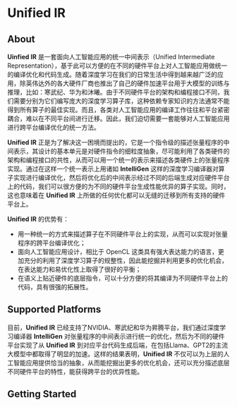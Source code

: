 # Unified IR

## About

**Uinfied IR** 是一套面向人工智能应用的统一中间表示（Unified Intermediate Representation），基于此可以方便的在不同的硬件平台上对人工智能应用做统一的编译优化和代码生成。随着深度学习在我们的日常生活中得到越来越广泛的应用，除英伟达外的各大硬件厂商也推出了自己的硬件加速平台用于大模型的训练与推理，比如：寒武纪、华为和沐曦。由于不同硬件平台的架构和编程接口不同，我们需要分别为它们编写庞大的深度学习算子库，这种依赖专家知识的方法通常不能得到所有算子的最佳实现。而且，各类对人工智能应用的编译工作往往和平台紧密耦合，难以在不同平台间进行迁移。因此，我们迫切需要一套能够对人工智能应用进行跨平台编译优化的统一方法。

**Unified IR** 正是为了解决这一困境而提出的，它是一个指令级的描述张量程序的中间表示，其设计的基本单元是对硬件指令的细粒度抽象，尽可能利用了各类硬件的架构和编程接口的共性，从而可以用一个统一的表示来描述各类硬件上的张量程序实现。通过在这样一个统一表示上用诸如 **IntelliGen** 这样的深度学习编译器对算子实现进行编译优化，然后将优化后的中间表示经过不同的后端生成对应硬件平台上的代码，我们可以很方便的为不同的硬件平台生成性能优异的算子实现。同时，这也意味着在 **Unified IR** 上所做的任何优化都可以无缝的迁移到所有支持的硬件平台上。

**Unified IR** 的优势有：
+ 用一种统一的方式来描述算子在不同硬件平台上的实现，从而可以实现对张量程序的跨平台编译优化；
+ 面向人工智能应用设计，相比于 OpenCL 这类具有强大表达能力的语言，更加充分的利用了深度学习算子的规整性，因此能挖掘并利用更多的优化机会，在表达能力和易优化性上取得了很好的平衡；
+ 在语义上贴近硬件的底层指令，可以十分方便的将其编译为不同硬件平台上的代码，具有很强的拓展性。

## Supported Platforms

目前，**Unified IR** 已经支持了NVIDIA、寒武纪和华为昇腾平台，我们通过深度学习编译器 **IntelliGen** 对张量程序的中间表示进行统一的优化，然后为不同的硬件平台实现了从 **Unified IR** 到对应平台代码生成后端，在包括Llama、GPT2的主流大模型中都取得了明显的加速。这样的结果表明，**Unified IR** 不仅可以为上层的人工智能应用提供恰当的抽象，从而能挖掘出更多的优化机会，还可以充分描述底层不同硬件平台的特性，能获得跨平台的优异性能。

## Getting Started

